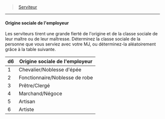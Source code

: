 ﻿---
!BackgroundSpecialtyItem
Table: >+
  |d6|Origine sociale de l'employeur|

  |---|---|

  |1|Chevalier/Noblesse d'épée|

  |2|Fonctionnaire/Noblesse de robe|

  |3|Prêtre/Clergé|

  |4|Marchand/Négoce|

  |5|Artisan|

  |6|Artiste|

Id: background_serviteur_hd.md#origine-sociale-de-lemployeur
ParentLink: background_serviteur_hd.md#serviteur
Name: Origine sociale de l'employeur
ParentName: Serviteur
NameLevel: 4
Attributes:
  Name: Origine sociale de l'employeur
  Markdown: >+
    #### <!--Name-->Origine sociale de l'employeur<!--/Name-->


    Les serviteurs tirent une grande fierté de l'origine et de la classe sociale de leur maître ou de leur maîtresse. Déterminez la classe sociale de la personne que vous serviez avec votre MJ, ou déterminez-la aléatoirement grâce à la table suivante.


    |d6|Origine sociale de l'employeur|

    |---|---|

    |1|Chevalier/Noblesse d'épée|

    |2|Fonctionnaire/Noblesse de robe|

    |3|Prêtre/Clergé|

    |4|Marchand/Négoce|

    |5|Artisan|

    |6|Artiste|

  Description: >+
    Les serviteurs tirent une grande fierté de l'origine et de la classe sociale de leur maître ou de leur maîtresse. Déterminez la classe sociale de la personne que vous serviez avec votre MJ, ou déterminez-la aléatoirement grâce à la table suivante.

  Table: >+
    |d6|Origine sociale de l'employeur|

    |---|---|

    |1|Chevalier/Noblesse d'épée|

    |2|Fonctionnaire/Noblesse de robe|

    |3|Prêtre/Clergé|

    |4|Marchand/Négoce|

    |5|Artisan|

    |6|Artiste|

AttributesDictionary: >+
  Name: Origine sociale de l'employeur

  Markdown: >+

    #### <!--Name-->Origine sociale de l'employeur<!--/Name-->





    Les serviteurs tirent une grande fierté de l'origine et de la classe sociale de leur maître ou de leur maîtresse. Déterminez la classe sociale de la personne que vous serviez avec votre MJ, ou déterminez-la aléatoirement grâce à la table suivante.





    |d6|Origine sociale de l'employeur|



    |---|---|



    |1|Chevalier/Noblesse d'épée|



    |2|Fonctionnaire/Noblesse de robe|



    |3|Prêtre/Clergé|



    |4|Marchand/Négoce|



    |5|Artisan|



    |6|Artiste|



  Description: >+

    Les serviteurs tirent une grande fierté de l'origine et de la classe sociale de leur maître ou de leur maîtresse. Déterminez la classe sociale de la personne que vous serviez avec votre MJ, ou déterminez-la aléatoirement grâce à la table suivante.



  Table: >+

    |d6|Origine sociale de l'employeur|



    |---|---|



    |1|Chevalier/Noblesse d'épée|



    |2|Fonctionnaire/Noblesse de robe|



    |3|Prêtre/Clergé|



    |4|Marchand/Négoce|



    |5|Artisan|



    |6|Artiste|



Description: >+
  Les serviteurs tirent une grande fierté de l'origine et de la classe sociale de leur maître ou de leur maîtresse. Déterminez la classe sociale de la personne que vous serviez avec votre MJ, ou déterminez-la aléatoirement grâce à la table suivante.

---
> [Serviteur](hd_background_serviteur.md)

---

#### Origine sociale de l'employeur

Les serviteurs tirent une grande fierté de l'origine et de la classe sociale de leur maître ou de leur maîtresse. Déterminez la classe sociale de la personne que vous serviez avec votre MJ, ou déterminez-la aléatoirement grâce à la table suivante.

|d6|Origine sociale de l'employeur|
|---|---|
|1|Chevalier/Noblesse d'épée|
|2|Fonctionnaire/Noblesse de robe|
|3|Prêtre/Clergé|
|4|Marchand/Négoce|
|5|Artisan|
|6|Artiste|

